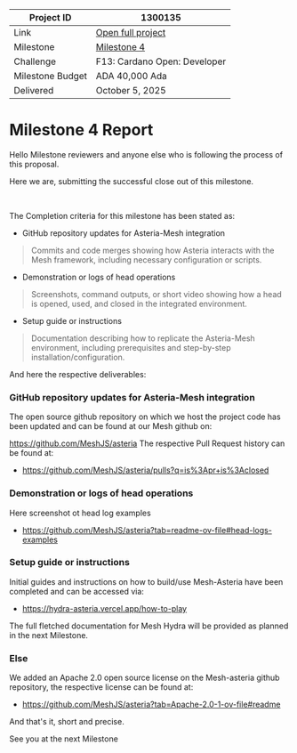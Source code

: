 |Project ID|1300135|
|-----------|-------------|
|Link|[Open full project](https://projectcatalyst.io/funds/10/f13-cardano-open-developers/mesh-hydra-tools-for-administrating-and-interacting-with-hydra-heads)|
|Milestone|[Milestone 4](https://milestones.projectcatalyst.io/projects/1300135/milestones/4)
|Challenge|F13: Cardano Open: Developer|
|Milestone Budget|ADA 40,000 Ada|
|Delivered|October 5, 2025|

# Milestone 4 Report

Hello Milestone reviewers and anyone else who is following the process of this proposal.

Here we are, submitting the successful close out of this milestone.

﻿

The Completion criteria for this milestone has been stated as:

- GitHub repository updates for Asteria-Mesh integration

> Commits and code merges showing how Asteria interacts with the Mesh framework, including necessary configuration or scripts.

- Demonstration or logs of head operations

> Screenshots, command outputs, or short video showing how a head is opened, used, and closed in the integrated environment.

- Setup guide or instructions

> Documentation describing how to replicate the Asteria-Mesh environment, including prerequisites and step-by-step installation/configuration.

And here the respective deliverables:

### GitHub repository updates for Asteria-Mesh integration

The open source github repository on which we host the project code has been updated  and can be found at our Mesh github on:

https://github.com/MeshJS/asteria 
The respective Pull Request history can be found at:
- https://github.com/MeshJS/asteria/pulls?q=is%3Apr+is%3Aclosed
  
### Demonstration or logs of head operations

Here screenshot ot head log examples
- https://github.com/MeshJS/asteria?tab=readme-ov-file#head-logs-examples
  
### Setup guide or instructions

Initial guides and instructions on how to build/use Mesh-Asteria have been completed and can be accessed via:
- https://hydra-asteria.vercel.app/how-to-play

The full fletched documentation for Mesh Hydra will be provided as planned in the next Milestone.

### Else 

We added an Apache 2.0 open source license on the Mesh-asteria github repository, the respective license can be found at:
- https://github.com/MeshJS/asteria?tab=Apache-2.0-1-ov-file#readme 

And that's it, short and precise.

See you at the next Milestone
